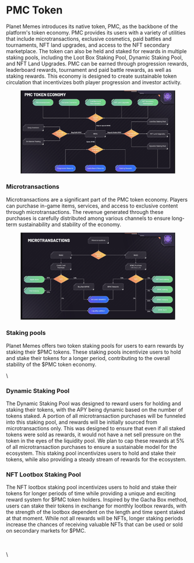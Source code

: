 # PMC Token

Planet Memes introduces its native token, PMC, as the backbone of the platform's token economy. PMC provides its users with a variety of utilities that include microtransactions, exclusive cosmetics, paid battles and tournaments, NFT land upgrades, and access to the NFT secondary marketplace. The token can also be held and staked for rewards in multiple staking pools, including the Loot Box Staking Pool, Dynamic Staking Pool, and NFT Land Upgrades. PMC can be earned through progression rewards, leaderboard rewards, tournament and paid battle rewards, as well as staking rewards. This economy is designed to create sustainable token circulation that incentivizes both player progression and investor activity.

<figure><img src="../../.gitbook/assets/Screen Shot 2023-05-25 at 10.39.43 PM.png" alt=""><figcaption></figcaption></figure>

### Microtransactions

Microtransactions are a significant part of the PMC token economy. Players can purchase in-game items, services, and access to exclusive content through microtransactions. The revenue generated through these purchases is carefully distributed among various channels to ensure long-term sustainability and stability of the economy.

<figure><img src="../../.gitbook/assets/Screen Shot 2023-05-25 at 10.41.28 PM.png" alt=""><figcaption></figcaption></figure>

### Staking pools

Planet Memes offers two token staking pools for users to earn rewards by staking their $PMC tokens. These staking pools incentivize users to hold and stake their tokens for a longer period, contributing to the overall stability of the $PMC token economy.

\


### Dynamic Staking Pool

The Dynamic Staking Pool was designed to reward users for holding and staking their tokens, with the APY being dynamic based on the number of tokens staked. A portion of all microtransaction purchases will be funneled into this staking pool, and rewards will be initially sourced from microtransactions only. This was designed to ensure that even if all staked tokens were sold as rewards, it would not have a net sell pressure on the token in the eyes of the liquidity pool. We plan to cap these rewards at 5% of all microtransaction purchases to ensure a sustainable model for the ecosystem. This staking pool incentivizes users to hold and stake their tokens, while also providing a steady stream of rewards for the ecosystem.



### NFT Lootbox Staking Pool

The NFT lootbox staking pool incentivizes users to hold and stake their tokens for longer periods of time while providing a unique and exciting reward system for $PMC token holders. Inspired by the Gacha Box method, users can stake their tokens in exchange for monthly lootbox rewards, with the strength of the lootbox dependent on the length and time spent staked at that moment. While not all rewards will be NFTs, longer staking periods increase the chances of receiving valuable NFTs that can be used or sold on secondary markets for $PMC.

\
\
\
